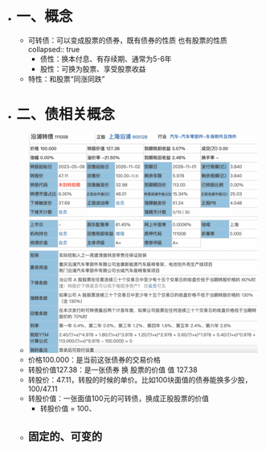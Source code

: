 - # 一、概念
	- 可转债：可以变成股票的债券，既有债券的性质 也有股票的性质
	  collapsed:: true
		- 债性：换本付息、有存续期、通常为5-6年
		- 股性：可换为股票、享受股票收益
	- 特性：和股票“同涨同跌”
- # 二、债相关概念
	- ![image.png](../assets/image_1668311167814_0.png)
	- 价格100.000：是当前这张债券的交易价格
	- 转股价值127.38：是一张债券 换 股票的价值  值 127.38
	- 转股价：47.11，转股的时候的单价。比如100块面值的债券能换多少股，100/47.11
	- 转股价值：一张面值100元的可转债，换成正股股票的价值
		- 转股价值 = 100、
	- ## 固定的、可变的